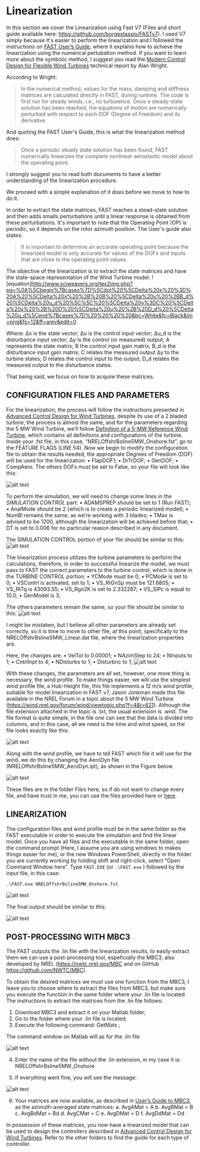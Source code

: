 # Linearization
In this section we cover the Linearization using Fast V7 (Files and short guide available here: https://github.com/borgestassio/FASTv7).
I used V7 simply because it's easier to perform the linearization and I followed the instructions on [FAST User’s Guide](https://drive.google.com/file/d/1d_-vRRK3sXlunf1I1tDmtSWUveed91gg/view), where it explains how to achieve the linearization using the numerical pertubation method.
If you want to learn more about the symbolic method, I suggest you read the [Modern Control Design for Flexible Wind Turbines](https://www.nrel.gov/docs/fy04osti/35816.pdf) technical report by Alan Wright.


According to Wright:

>In the numerical method, values for the mass, damping and stiffness matrices are calculated directly in FAST, during runtime. The code is first run for steady winds, i.e., no turbulence. Once a steady-state solution has been reached, the equations of motion are numerically perturbed with respect to each DOF (Degree of Freedom) and its derivative.
 
And quoting the FAST User's Guide, this is what the linearization method does:

>Once a periodic steady state solution has been found, FAST numerically linearizes the complete nonlinear aeroelastic model about the  operating point.

I strongly suggest you to read both documents to have a better understanding of the linearization procedure.

We proceed with a simple explanation of it does before we move to how to do it.

In order to extract the state matrices, FAST reaches a stead-state solution and then adds smalls perturbations until a linear response is obtained from these perturbations. It's important to note that the Operating Point (OP) is periodic, so it depends on the rotor azimuth position.
The User's guide also states:
>It is important to determine an accurate operating point because the linearized model is only accurate for values of the DOFs and inputs that are close to the operating point values.

The objective of the linearization is to extract the state matrices and have the state-space representation of the Wind Turbine model:
![equation]http://www.sciweavers.org/tex2img.php?eq=%0A%5Cbegin%7Bcases%7D%5Cdot%20%5CDelta%20x%20%3D%20A%20%5CDelta%20x%20%2B%20B%20%5CDelta%20u%20%2BB_d%20%5CDelta%20u_d%20%5C%5C%20%5CDelta%20y%3DC%20%5CDelta%20x%20%2B%20D%20%5CDelta%20u%20%2B%20D_d%20%5CDelta%20u_d%5Cend%7Bcases%7D%20%20%20%20&bc=White&fc=Black&im=png&fs=12&ff=arev&edit=0

Where: 
Δx is the state vector;
Δu is the control input vector;
Δu_d is the disturbance input vector;
Δy is the control (or measured) output;
A represents the state matrix;
B the control input gain matrix;
B_d is the disturbance input gain matrix;
C relates the measured output  Δy to the turbine states;
D relates the control input to the output;
D_d relates the measured output to the disturbance states.

That being said, we focus on how to acquire these matrices.

## CONFIGURATION FILES AND PARAMETERS

For the linearization, the process will follow the instructions presented in [Advanced Control Design for
Wind Turbines](https://www.nrel.gov/docs/fy08osti/42437.pdf), despite its use of a 2 bladed turbine, the process is almost the same, and for the parameters regarding the 5 MW Wind Turbine, we’ll follow [Definition of a 5-MW Reference
Wind Turbine](https://www.nrel.gov/docs/fy09osti/38060.pdf), which contains all definitions and configurations of the turbine.
Inside your .fst file, in this case, “NRELOffshrBsline5MW_Onshore.fst”, go to the FEATURE FLAGS (LINE 54). Now we begin to modify the configuration file to obtain the results needed, the appropriate Degrees of Freedom (DOF) will be used for the linearization:
•	FlapDOF1;
•	DrTrDOF;
•	GenDOF;
•	CompAero.
The others DOFs must be set to False, so your file will look like this:

![alt text](https://raw.githubusercontent.com/borgestassio/5MW-NREL-Controllers---Simulink/master/Linearization/images/fst_linearization.png "Linear1")

To perform the simulation, we will need to change some lines in the *SIMULATION CONTROL* part:
•	ADAMSPREP should be set to 1 (Run FAST);
•	AnalMode should be 2 (which is to create a periodic linearized model);
•	NumBl remains the same, as we’re working with 3 blades;
•	TMax is advised to be 1200, although the linearization will be achieved before that;
•	DT is set to 0.006 for no particular reason described in any document.

The SIMULATION CONTROL portion of your file should be similar to this:
![alt text](https://raw.githubusercontent.com/borgestassio/5MW-NREL-Controllers---Simulink/master/Linearization/images/fst_linearization2.png "Linear2")



The linearization process utilizes the turbine parameters to perform the calculations, therefore, in order to successful linearize the model, we must pass to FAST the correct parameters to the turbine control, which is done in the TURBINE CONTROL portion:
•	YCMode must be 0;
•	PCMode is set to 0;
•	VSContrl is activated, set to 1;
•	VS_RtGnSp must be 121.6805;
•	VS_RtTq is 43093.55;
•	VS_Rgn2K is set to 2.332287;
•	VS_SlPc is equal to 10.0;
•	GenModel is 3;

The others parameters remain the same, so your file should be similar to this:
![alt text](https://raw.githubusercontent.com/borgestassio/5MW-NREL-Controllers---Simulink/master/Linearization/images/fst_linearization3.png "Linear3")

I might be mistaken, but I believe all other parameters are already set correctly, so it is time to move to other file, at this point, specifically to the NRELOffshrBsline5MW_Linear.dat file, where the linearization properties are.

Here, the changes are:
•	VelTol to 0.00001;
•	NAzimStep to 24;
•	NInputs to 1;
•	CntrlInpt to 4;
•	NDisturbs to 1;
•	Disturbnc to 1;
![alt text](https://raw.githubusercontent.com/borgestassio/5MW-NREL-Controllers---Simulink/master/Linearization/images/fst_linearization4.png "Linear4")


With these changes, the parameters are all set, however, one more thing is necessary, the wind profile. To make things easier, we will use the simplest wind profile file, a Hub-Height file, this file implements a 12 m/s wind profile, suitable for model linearization in FAST v7, Jason Jonkman made this file available in the NREL Forum in a topic about the 5 MW Wind Turbine (https://wind.nrel.gov/forum/wind/viewtopic.php?f=4&t=621). Although the file extension attached in the topic is .txt, the usual extension is .wnd.
The file format is quite simple, in the file one can see that the data is divided into columns, and in this case, all we need is the time and wind speed, so the file looks exactly like this: 

![alt text](https://raw.githubusercontent.com/borgestassio/5MW-NREL-Controllers---Simulink/master/Linearization/images/fst_linearization5.png "Linear5")

Along with the wind profile, we have to tell FAST which file it will use for the wind, we do this by changing the AeroDyn file (NRELOffshrBsline5MW_AeroDyn.ipt), as shown in the Figure below.


![alt text](https://raw.githubusercontent.com/borgestassio/5MW-NREL-Controllers---Simulink/master/Linearization/images/fst_linearization6.png "Linear6")

These files are in the folder *Files* here, so if do not want to change every file, and have trust in me, you can use the files provided here or [here](https://github.com/borgestassio/FASTv7).

##	LINEARIZATION

The configuration files and wind profile must be in the same folder as the FAST executable in order to execute the simulation and find the linear model.
Once you have all files and the executable in the same folder, open the command prompt (Here, I assume you are using windows to makes things easier for me), or the new Windows PowerShell, directly in the folder you are currently working by holding shift and right-click, select “Open Command Window here”.
Type `FAST.EXE` (or `.\FAST.exe` ) followed by the input file, in this case: 

`.\FAST.exe NRELOffshrBsline5MW_Onshore.fst`

![alt text](https://raw.githubusercontent.com/borgestassio/5MW-NREL-Controllers---Simulink/master/Linearization/images/fst_linearization7.png "Linear7")

The final output should be similar to this:

![alt text](https://raw.githubusercontent.com/borgestassio/5MW-NREL-Controllers---Simulink/master/Linearization/images/fst_linearization8.png "Linear8")


##	POST-PROCESSING WITH MBC3

The FAST outputs the .lin file with the linearization results, to easily extract them we can use a post-processing tool, espeficially the MBC3, also developed by NREL (https://nwtc.nrel.gov/MBC and on GitHub https://github.com/NWTC/MBC). 

To obtain the desired matrices we must use one function from the MBC3, I leave you to choose where to extract the files from MBC3, but make sure you execute the function in the same folder where your .lin file is located. The instructions to extract the matrices from the .lin file follows:

1.	Download MBC3 and extract it on your Matlab folder;
2.	Go to the folder where your .lin file is located;
3.	Execute the following command: GetMats ;

The command window on Matlab will as for the .lin file

![alt text](https://raw.githubusercontent.com/borgestassio/5MW-NREL-Controllers---Simulink/master/Linearization/images/fst_linearization9.png "Linear9")

4.	Enter the name of the file without the .lin extension, in my case it is: NRELOffshrBsline5MW_Onshore

5.	If everything went fine, you will see the message: 


![alt text](https://raw.githubusercontent.com/borgestassio/5MW-NREL-Controllers---Simulink/master/Linearization/images/fst_linearization10.png "Linear10")

6.	Your matrices are now available, as described in [User’s Guide to MBC3](https://www.nrel.gov/docs/fy10osti/44327.pdf), as the azimuth-averaged state matrices:
	a.	AvgAMat = A 
	b.	AvgBMat = B
	c.	AvgBdMat = Bd
	d.	AvgCMat = C
	e.	AvgDMat = D
	f.	AvgDdMat = Dd

In possession of these matrices, you now have a linearized model that can be used to design the controllers described in [Advanced Control Design for Wind Turbines](https://www.nrel.gov/docs/fy08osti/42437.pdf). Refer to the other folders to find the guide for each type of controller.
